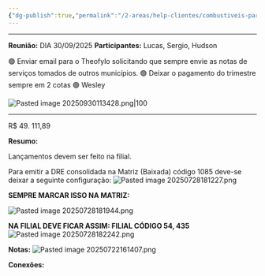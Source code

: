 ```yaml
---
{"dg-publish":true,"permalink":"/2-areas/help-clientes/combustiveis-paraibano-54/","dgPassFrontmatter":true,"created":"2025-04-16T10:02:34.793-03:00","updated":"2025-10-24T16:26:59.372-03:00"}
---
```


_____
**Reunião:** DIA 30/09/2025
**Participantes:** Lucas, Sergio, Hudson


🟢 Enviar email para o Theofylo solicitando que sempre envie as notas de serviços tomados de outros municípios.
🟢 Deixar o pagamento do trimestre sempre em 2 cotas
🟢 Wesley

![Pasted image 20250930113428.png|100](/img/user/4.%20ARQUIVOS/Pasted%20image%2020250930113428.png)


______

R$ 49. 111,89



**Resumo:**

Lançamentos devem ser feito na filial.


Para emitir a DRE consolidada na Matriz (Baixada) código 1085 deve-se deixar a seguinte configuração:
![Pasted image 20250728181227.png](/img/user/4.%20ARQUIVOS/Pasted%20image%2020250728181227.png)

**SEMPRE MARCAR ISSO NA MATRIZ:**

![Pasted image 20250728181944.png](/img/user/4.%20ARQUIVOS/Pasted%20image%2020250728181944.png)


**NA FILIAL DEVE FICAR ASSIM: FILIAL CÓDIGO 54, 435**
![Pasted image 20250728182242.png](/img/user/4.%20ARQUIVOS/Pasted%20image%2020250728182242.png)




**Notas:**
![Pasted image 20250722161407.png](/img/user/4.%20ARQUIVOS/Pasted%20image%2020250722161407.png)


**Conexões:**


